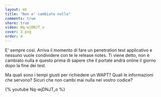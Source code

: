 ```yaml
---
layout: mb
title: "Non e' cambiato nulla"
comments: true
share: true
video: Nq-wjDNJT_o
cover: 3.png
order: 4
---
```


E' sempre così. Arriva il momento di fare un penetration test applicativo e
nessuno vuole condividere con te le release notes. Ti viene detto, non è
cambiato nulla e questo prima di sapere che il portale andrà online il giorno
dopo la fine dei test.

Ma quali sono i tempi giusti per richiedere un WAPT?
Quali le informazioni che servono?
Sicuri che non cambi mai nulla nel vostro codice?

{% youtube Nq-wjDNJT_o %}

